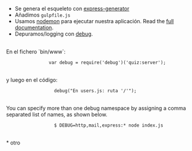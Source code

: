 * Se genera el esqueleto con [express-generator](http://expressjs.com/starter/generator.html)
* Añadimos `gulpfile.js`
* Usamos [nodemon](http://nodemon.io/) para ejecutar nuestra aplicación. Read the [full documentation](http://github.com/remy/nodemon#nodemon).
* Depuramos/logging con [debug](http://expressjs.com/guide/debugging.html).  
<br/>
  En el fichero `bin/www`:

                    var debug = require('debug')('quiz:server');
<br/>
  y luego en el código:

                      debug("En users.js: ruta '/'");
<br/>
  You can specify more than one debug namespace by assigning a comma separated list of names, as shown below.

                      $ DEBUG=http,mail,express:* node index.js
<br/>
*  otro
